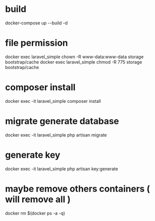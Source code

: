 

# build 
docker-compose up --build -d

# file permission
docker exec laravel_simple chown -R www-data:www-data storage bootstrap/cache
docker exec laravel_simple chmod -R 775 storage bootstrap/cache

# composer install
docker exec -it laravel_simple composer install

# migrate generate database
docker exec -it laravel_simple php artisan migrate

# generate key
docker exec -it laravel_simple php artisan key:generate






# maybe remove others containers ( will remove all )
docker rm $(docker ps -a -q)